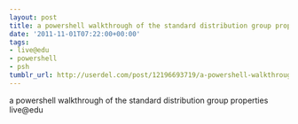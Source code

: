 ```yaml
---
layout: post
title: a powershell walkthrough of the standard distribution group properties live@edu
date: '2011-11-01T07:22:00+00:00'
tags:
- live@edu
- powershell
- psh
tumblr_url: http://userdel.com/post/12196693719/a-powershell-walkthrough-of-the-standard
---
```

a powershell walkthrough of the standard distribution group properties live@edu
